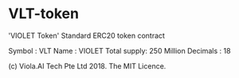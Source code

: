 # VLT-token
'VIOLET Token' Standard ERC20 token contract

Symbol      : VLT
Name        : VIOLET
Total supply: 250 Million
Decimals    : 18

(c) Viola.AI Tech Pte Ltd 2018. The MIT Licence.